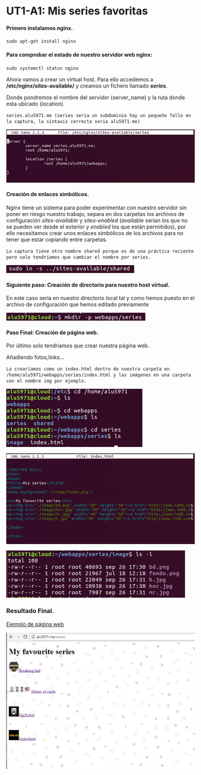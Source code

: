 # UT1-A1: Mis series favoritas

#### Primero instalamos nginx.

    sudo apt-get install nginx
#### Para comprobar el estado de nuestro servidor web nginx:
    sudo systemctl status nginx

Ahora vamos a crear un virtual host. Para ello accedemos a **/etc/nginx/sites-available/** y creamos un fichero llamado _**series**_.

Donde pondremos el nombre del servidor (server_name) y la ruta donde esta ubicado (location).

    series.alu5971.me (series seria un subdominio hay un pequeño fallo en la captura, la sintaxis correcta seria alu5971.me)

![img](./img/2.png)

#### Creación de enlaces simbólicos.

Nginx tiene un sistema para poder experimentar con nuestro servidor sin poner en riesgo nuestro trabajo, separa en dos carpetas los archivos de configuración *sites-available* y *sites-enabled* (*available* serían los que no se pueden ver desde el exterior y *enabled* los que están permitidos), por ello necesitamos crear unos enlaces simbólicos de los archivos para no tener que estar copiando entre carpetas.

    La captura tiene otro nombre shared porque es de una práctica reciente pero solo tendríamos que cambiar el nombre por series.

![img](./img/5.png)





#### Siguiente paso: Creación de directorio para nuestro host virtual.

En este caso seria en nuestro directorio local tal y como hemos puesto en el archivo de configuración que hemos editado previamente

![img](./img/1.png)

#### Paso Final: Creación de página web.

Por último solo tendríamos que crear nuestra página web.

Añadiendo fotos,links...

    La crearíamos como un index.html dentro de nuestra carpeta en /home/alu5971/webapps/series/index.html y las imágenes en una carpeta con el nombre img por ejemplo.

![img](./img/html1.png)


![img](./img/html2.png)


![img](./img/html3.png)

### Resultado Final.

[Ejemplo de página web](alu5971.me/series)

![img](./img/resultadofinal.png)
